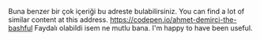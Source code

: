 Buna benzer bir çok içeriği bu adreste bulabilirsiniz. You can find a lot of similar content at this address. https://codepen.io/ahmet-demirci-the-bashful
Faydalı olabildi isem ne mutlu bana. I'm happy to have been useful.
